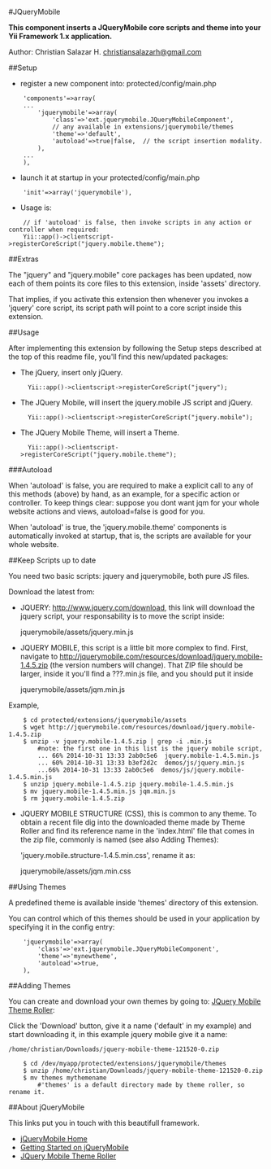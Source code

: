 #JQueryMobile

**This component inserts a JQueryMobile core scripts and theme into your
Yii Framework 1.x application.**

Author: Christian Salazar H. christiansalazarh@gmail.com

##Setup

+ register a new component into: protected/config/main.php
```
	'components'=>array(
	...
		'jquerymobile'=>array(
			'class'=>'ext.jquerymobile.JQueryMobileComponent',
			// any available in extensions/jquerymobile/themes
			'theme'=>'default',  
			'autoload'=>true|false,  // the script insertion modality.
		),
	...
	),
```
                                                                        
+ launch it at startup in your protected/config/main.php
```                                                                        
   	'init'=>array('jquerymobile'),
```

+ Usage is: 
```
	// if 'autoload' is false, then invoke scripts in any action or controller when required:
	Yii::app()->clientscript->registerCoreScript("jquery.mobile.theme");
```

##Extras

The "jquery" and "jquery.mobile" core packages has been updated, now each
of them points its core files to this extension, inside 'assets' directory.

That implies, if you activate this extension then whenever you invokes a
'jquery' core script, its script path will point to a core script inside
this extension.

##Usage

After implementing this extension by following the Setup steps described at 
the top of this readme file, you'll find this new/updated packages:

+ The jQuery, insert only jQuery.

        Yii::app()->clientscript->registerCoreScript("jquery");

+ The JQuery Mobile, will insert the jquery.mobile JS script and jQuery.

        Yii::app()->clientscript->registerCoreScript("jquery.mobile");

+ The JQuery Mobile Theme, will insert a Theme.

        Yii::app()->clientscript->registerCoreScript("jquery.mobile.theme");

###Autoload

When 'autoload' is false, you are required to make a explicit call
to any of this methods (above) by hand, as an example, for a specific 
action or controller. To keep things clear: suppose you dont want jqm
for your whole website actions and views, autoload=false is good for you.

When 'autoload' is true, the 'jquery.mobile.theme' components is automatically
invoked at startup, that is, the scripts are available for your whole website.

##Keep Scripts up to date

You need two basic scripts:  jquery and jquerymobile, both pure JS files.

Download the latest from:

* JQUERY: http://www.jquery.com/download, this link will download the jquery script,
your responsability is to move the script inside: 
	
	jquerymobile/assets/jquery.min.js

* JQUERY MOBILE, this script is a little bit more complex to find. First, navigate
to http://jquerymobile.com/resources/download/jquery.mobile-1.4.5.zip (the
version numbers will change).  That ZIP file should be larger, inside it you'll
find a ???.min.js file, and you should put it inside 

	jquerymobile/assets/jqm.min.js

Example,

```
	$ cd protected/extensions/jquerymobile/assets
	$ wget http://jquerymobile.com/resources/download/jquery.mobile-1.4.5.zip
	$ unzip -v jquery.mobile-1.4.5.zip | grep -i .min.js
		#note: the first one in this list is the jquery mobile script, 
		... 66% 2014-10-31 13:33 2ab0c5e6  jquery.mobile-1.4.5.min.js
		... 60% 2014-10-31 13:33 b3ef2d2c  demos/js/jquery.min.js
		...66% 2014-10-31 13:33 2ab0c5e6  demos/js/jquery.mobile-1.4.5.min.js
	$ unzip jquery.mobile-1.4.5.zip jquery.mobile-1.4.5.min.js
	$ mv jquery.mobile-1.4.5.min.js jqm.min.js
	$ rm jquery.mobile-1.4.5.zip
```

* JQUERY MOBILE STRUCTURE (CSS),  this is common to any theme. To obtain a 
recent file dig into the downloaded theme made by Theme Roller and
find its reference name in the 'index.html' file that comes in the zip file, 
commonly is named (see also Adding Themes): 
	
	'jquery.mobile.structure-1.4.5.min.css', rename it as:

	jquerymobile/assets/jqm.min.css

##Using Themes

A predefined theme is available inside 'themes' directory of this
extension.

You can control which of this themes should be used in your application by 
specifying it in the config entry:

```
	'jquerymobile'=>array(                                          
		'class'=>'ext.jquerymobile.JQueryMobileComponent',
		'theme'=>'mynewtheme',
		'autoload'=>true,
	),
```

##Adding Themes

You can create and download your own themes by going to: 
[JQuery Mobile Theme Roller](http://themeroller.jquerymobile.com/):

Click the 'Download' button, give it a name ('default' in my example) and
start downloading it, in this example jquery mobile give it a name:

	/home/christian/Downloads/jquery-mobile-theme-121520-0.zip

```
	$ cd /dev/myapp/protected/extensions/jquerymobile/themes
	$ unzip /home/christian/Downloads/jquery-mobile-theme-121520-0.zip
	$ mv themes mythemename
		#'themes' is a default directory made by theme roller, so rename it.
```

##About jQueryMobile

This links put you in touch with this beautifull framework.

* [jQueryMobile Home](http://jquerymobile.com/)
* [Getting Started on jQueryMobile](http://demos.jquerymobile.com/1.2.1/docs/about/getting-started.html)
* [JQuery Mobile Theme Roller](http://themeroller.jquerymobile.com/)
